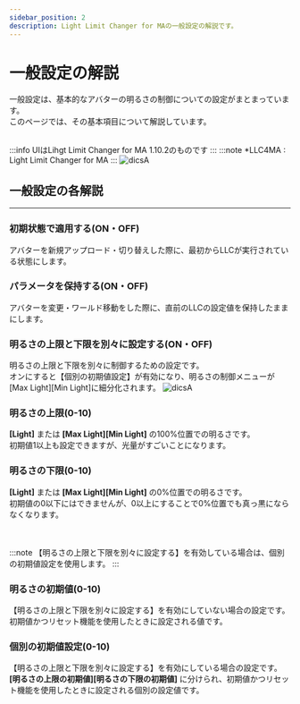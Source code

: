 ```yaml
---
sidebar_position: 2
description: Light Limit Changer for MAの一般設定の解説です。
---
```

# 一般設定の解説
一般設定は、基本的なアバターの明るさの制御についての設定がまとまっています。  
このページでは、その基本項目について解説しています。
<br></br>

:::info
UIはLihgt Limit Changer for MA 1.10.2のものです
:::
:::note
*LLC4MA : Light Limit Changer for MA
:::
![dicsA](/img/docs/description/disc_llcui.png)

## 一般設定の各解説
----
### 初期状態で適用する(ON・OFF)
アバターを新規アップロード・切り替えした際に、最初からLLCが実行されている状態にします。

### パラメータを保持する(ON・OFF)
アバターを変更・ワールド移動をした際に、直前のLLCの設定値を保持したままにします。


### 明るさの上限と下限を別々に設定する(ON・OFF)
明るさの上限と下限を別々に制御するための設定です。  
オンにすると【個別の初期値設定】が有効になり、明るさの制御メニューが[Max Light][Min Light]に細分化されます。
![dicsA](/img/docs/description/disc_light.webp)

### 明るさの上限(0-10)
**[Light]** または **[Max Light][Min Light]** の100%位置での明るさです。   
初期値1以上も設定できますが、光量がすごいことになります。

### 明るさの下限(0-10)
**[Light]** または **[Max Light][Min Light]** の0%位置での明るさです。  
初期値の0以下にはできませんが、0以上にすることで0%位置でも真っ黒にならなくなります。  

<br></br>
:::note
【明るさの上限と下限を別々に設定する】を有効している場合は、個別の初期値設定を使用します。
:::

### 明るさの初期値(0-10)
【明るさの上限と下限を別々に設定する】を有効にしていない場合の設定です。  
初期値かつリセット機能を使用したときに設定される値です。

### 個別の初期値設定(0-10)
【明るさの上限と下限を別々に設定する】を有効にしている場合の設定です。  
**[明るさの上限の初期値][明るさの下限の初期値]** に分けられ、初期値かつリセット機能を使用したときに設定される個別の設定値です。
